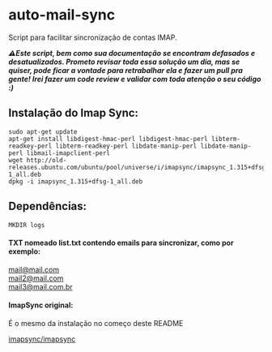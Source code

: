 # auto-mail-sync
Script para facilitar sincronização de contas IMAP.

***⚠️Este script, bem como sua documentação se encontram defasados e desatualizados. Prometo revisar toda essa solução um dia, mas se quiser, pode ficar a vontade para retrabalhar ela e fazer um pull pra gente! Irei fazer um code review e validar com toda atenção o seu código :)***

## Instalação do Imap Sync:

``` console
sudo apt-get update
apt-get install libdigest-hmac-perl libdigest-hmac-perl libterm-readkey-perl libterm-readkey-perl libdate-manip-perl libdate-manip-perl libmail-imapclient-perl
wget http://old-releases.ubuntu.com/ubuntu/pool/universe/i/imapsync/imapsync_1.315+dfsg-1_all.deb
dpkg -i imapsync_1.315+dfsg-1_all.deb

```



## Dependências:

``` console
MKDIR logs
```

#### TXT nomeado list.txt contendo emails para sincronizar, como por exemplo:

mail@mail.com<br>
mail2@mail.com<br>
mail3@mail.com.br<br>

#### ImapSync original:

É o mesmo da instalação no começo deste README

[imapsync/imapsync](https://github.com/imapsync/imapsync)
